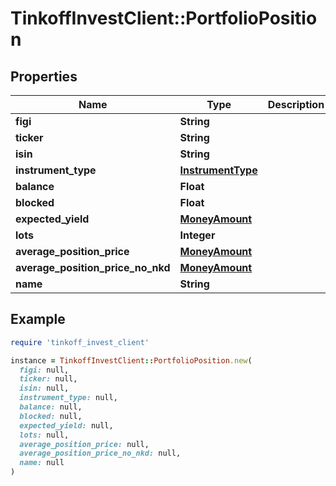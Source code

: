 # TinkoffInvestClient::PortfolioPosition

## Properties

| Name | Type | Description | Notes |
| ---- | ---- | ----------- | ----- |
| **figi** | **String** |  |  |
| **ticker** | **String** |  | [optional] |
| **isin** | **String** |  | [optional] |
| **instrument_type** | [**InstrumentType**](InstrumentType.md) |  |  |
| **balance** | **Float** |  |  |
| **blocked** | **Float** |  | [optional] |
| **expected_yield** | [**MoneyAmount**](MoneyAmount.md) |  | [optional] |
| **lots** | **Integer** |  |  |
| **average_position_price** | [**MoneyAmount**](MoneyAmount.md) |  | [optional] |
| **average_position_price_no_nkd** | [**MoneyAmount**](MoneyAmount.md) |  | [optional] |
| **name** | **String** |  |  |

## Example

```ruby
require 'tinkoff_invest_client'

instance = TinkoffInvestClient::PortfolioPosition.new(
  figi: null,
  ticker: null,
  isin: null,
  instrument_type: null,
  balance: null,
  blocked: null,
  expected_yield: null,
  lots: null,
  average_position_price: null,
  average_position_price_no_nkd: null,
  name: null
)
```

